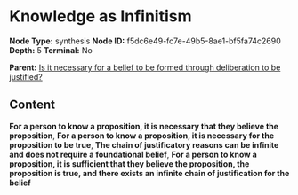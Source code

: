 # Knowledge as Infinitism

**Node Type:** synthesis
**Node ID:** f5dc6e49-fc7e-49b5-8ae1-bf5fa74c2690
**Depth:** 5
**Terminal:** No

**Parent:** [Is it necessary for a belief to be formed through deliberation to be justified?](is-it-necessary-for-a-belief-to-be-formed-through-deliberation-to-be-justified-antithesis-b1106030-3bb7-494a-ba0a-be1d750b13a3.md)

## Content

**For a person to know a proposition, it is necessary that they believe the proposition**, **For a person to know a proposition, it is necessary for the proposition to be true**, **The chain of justificatory reasons can be infinite and does not require a foundational belief**, **For a person to know a proposition, it is sufficient that they believe the proposition, the proposition is true, and there exists an infinite chain of justification for the belief**
